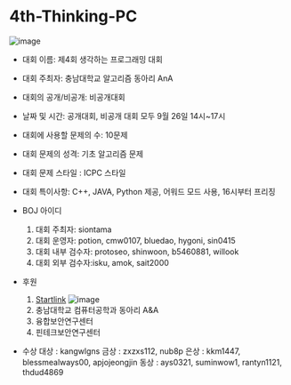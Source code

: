# 4th-Thinking-PC

![image](https://user-images.githubusercontent.com/31057849/93046674-65668900-f695-11ea-97ce-2eee00b78e68.png)

- 대회 이름: 제4회 생각하는 프로그래밍 대회
- 대회 주최자: 충남대학교 알고리즘 동아리 AnA
- 대회의 공개/비공개: 비공개대회
- 날짜 및 시간: 공개대회, 비공개 대회 모두 9월 26일 14시~17시
- 대회에 사용할 문제의 수: 10문제
- 대회 문제의 성격: 기초 알고리즘 문제
- 대회 문제 스타일 : ICPC 스타일
- 대회 특이사항: C++, JAVA, Python 제공, 어워드 모드 사용, 16시부터 프리징
- BOJ 아이디 
  1. 대회 주최자: siontama
  2. 대회 운영자: potion, cmw0107, bluedao, hygoni, sin0415
  3. 대회 내부 검수자: protoseo, shinwoon, b5460881, willook
  4. 대회 외부 검수자:isku, amok, sait2000

- 후원

  1. [Startlink](https://startlink.io/)
![image](https://user-images.githubusercontent.com/31057849/93046607-30f2cd00-f695-11ea-83d0-611b0063b5e2.png)
  2. 충남대학교 컴퓨터공학과 동아리 A&A
  3. 융합보안연구센터
  4. 핀테크보안연구센터

- 수상
대상 : kangwlgns
금상 : zxzxs112, nub8p
은상 : kkm1447, blessmealways00, apjojeongjin
동상 : ays0321,	suminwow1, rantyn1121, thdud4869
